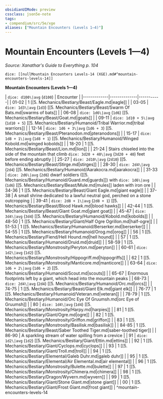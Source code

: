 ```yaml
---
obsidianUIMode: preview
cssclass: json5e-note
tags:
- compendium/src/5e/xge
aliases: ["Mountain Encounters (Levels 1—4)"]
---
```

# Mountain Encounters (Levels 1—4)
*Source: Xanathar's Guide to Everything p. 104* 

`dice: [[nullMountain Encounters Levels-14 (XGE).md#^mountain-encounters-levels-14]]`

**Mountain Encounters (Levels 1—4)**

| `dice: d100\|avg` (`d100`) | Encounter |
|-------------|--------------|-----------|
| 01-02 | 1 [[5. Mechanics/Bestiary/Beast/Eagle.md\|eagle]] |
| 03-05 | `dice: 1d3\|avg` (`1d3`) [[5. Mechanics/Bestiary/Beast/Swarm Of Bats.md\|swarms of bats]] |
| 06-08 | `dice: 1d6\|avg` (`1d6`) [[5. Mechanics/Bestiary/Beast/Goat.md\|goats]] |
| 09-11 | `dice: 1d10 + 5\|avg` (`1d10 + 5`) [[5. Mechanics/Bestiary/Humanoid/Tribal Warrior.md\|tribal warriors]] |
| 12-14 | `dice: 1d6 + 3\|avg` (`1d6 + 3`) [[5. Mechanics/Bestiary/Beast/Pteranodon.md\|pteranodons]] |
| 15-17 | `dice: 1d8 + 1\|avg` (`1d8 + 1`) [[5. Mechanics/Bestiary/Humanoid/Winged Kobold.md\|winged kobolds]] |
| 18-20 | 1 [[5. Mechanics/Bestiary/Beast/Lion.md\|lion]] |
| 21-24 | Stairs chiseled into the side of the mountain that climb `dice: 3d20 + 40\|avg` (`3d20 + 40`) feet before ending abruptly |
| 25-27 | `dice: 2d10\|avg` (`2d10`) [[5. Mechanics/Bestiary/Beast/Stirge.md\|stirges]] |
| 28-30 | `dice: 2d4\|avg` (`2d4`) [[5. Mechanics/Bestiary/Humanoid/Aarakocra.md\|aarakocra]] |
| 31-33 | `dice: 2d6\|avg` (`2d6`) dwarf soldiers ([[5. Mechanics/Bestiary/Humanoid/Guard.md\|guards]]) with `dice: 1d6\|avg` (`1d6`) [[5. Mechanics/Bestiary/Beast/Mule.md\|mules]] laden with iron ore |
| 34-36 | 1 [[5. Mechanics/Bestiary/Beast/Giant Eagle.md\|giant eagle]] |
| 37-38 | A small shrine dedicated to a lawful neutral god, perched on a stone outcropping |
| 39-41 | `dice: 2d8 + 1\|avg` (`2d8 + 1`) [[5. Mechanics/Bestiary/Beast/Blood Hawk.md\|blood hawks]] |
| 42-44 | 1 [[5. Mechanics/Bestiary/Beast/Giant Goat.md\|giant goat]] |
| 45-47 | `dice: 3d4\|avg` (`3d4`) [[5. Mechanics/Bestiary/Humanoid/Kobold.md\|kobolds]] |
| 48-50 | 1 [[5. Mechanics/Bestiary/Giant/Half Ogre Ogrillon.md\|half-ogre]] |
| 51-53 | 1 [[5. Mechanics/Bestiary/Humanoid/Berserker.md\|berserker]] |
| 54-55 | 1 [[5. Mechanics/Bestiary/Humanoid/Orog.md\|orog]] |
| 56 | 1 [[5. Mechanics/Bestiary/Fiend/Hell Hound.md\|hell hound]] |
| 57 | 1 [[5. Mechanics/Bestiary/Humanoid/Druid.md\|druid]] |
| 58-59 | 1 [[5. Mechanics/Bestiary/Monstrosity/Peryton.md\|peryton]] |
| 60-61 | `dice: 1d2\|avg` (`1d2`) [[5. Mechanics/Bestiary/Monstrosity/Hippogriff.md\|hippogriffs]] |
| 62 | 1 [[5. Mechanics/Bestiary/Monstrosity/Manticore.md\|manticore]] |
| 63-64 | `dice: 1d6 + 2\|avg` (`1d6 + 2`) [[5. Mechanics/Bestiary/Humanoid/Scout.md\|scouts]] |
| 65-67 | Enormous footprints left by a giant, which head into the mountain peaks |
| 68-73 | `dice: 2d4\|avg` (`2d4`) [[5. Mechanics/Bestiary/Humanoid/Orc.md\|orcs]] |
| 74-75 | 1 [[5. Mechanics/Bestiary/Beast/Giant Elk.md\|giant elk]] |
| 76-77 | 1 [[5. Mechanics/Bestiary/Humanoid/Veteran.md\|veteran]] |
| 78-79 | 1 [[5. Mechanics/Bestiary/Humanoid/Orc Eye Of Gruumsh.md\|orc Eye of Gruumsh]] |
| 80 | `dice: 1d4\|avg` (`1d4`) [[5. Mechanics/Bestiary/Monstrosity/Harpy.md\|harpies]] |
| 81 | 1 [[5. Mechanics/Bestiary/Giant/Ogre.md\|ogre]] |
| 82 | 1 [[5. Mechanics/Bestiary/Monstrosity/Griffon.md\|griffon]] |
| 83 | 1 [[5. Mechanics/Bestiary/Monstrosity/Basilisk.md\|basilisk]] |
| 84-85 | 1 [[5. Mechanics/Bestiary/Beast/Saber Toothed Tiger.md\|saber-toothed tiger]] |
| 86-90 | A sparkling stream of water spilling from a crevice |
| 91 | `dice: 1d2\|avg` (`1d2`) [[5. Mechanics/Bestiary/Giant/Ettin.md\|ettins]] |
| 92 | 1 [[5. Mechanics/Bestiary/Giant/Cyclops.md\|cyclops]] |
| 93 | 1 [[5. Mechanics/Bestiary/Giant/Troll.md\|troll]] |
| 94 | 1 [[5. Mechanics/Bestiary/Elemental/Galeb Duhr.md\|galeb duhr]] |
| 95 | 1 [[5. Mechanics/Bestiary/Elemental/Air Elemental.md\|air elemental]] |
| 96 | 1 [[5. Mechanics/Bestiary/Monstrosity/Bulette.md\|bulette]] |
| 97 | 1 [[5. Mechanics/Bestiary/Monstrosity/Chimera.md\|chimera]] |
| 98 | 1 [[5. Mechanics/Bestiary/Dragon/Wyvern.md\|wyvern]] |
| 99 | 1 [[5. Mechanics/Bestiary/Giant/Stone Giant.md\|stone giant]] |
| 00 | 1 [[5. Mechanics/Bestiary/Giant/Frost Giant.md\|frost giant]] |
^mountain-encounters-levels-14